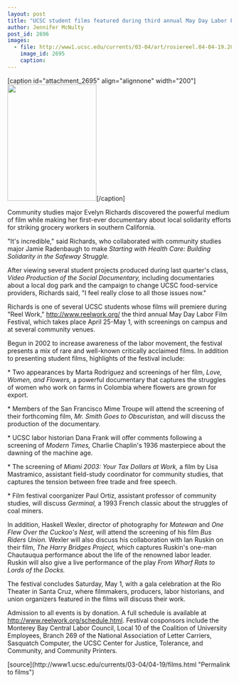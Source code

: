 ```yaml
---
layout: post
title: "UCSC student films featured during third annual May Day Labor Film Festival April 25-May 1"
author: Jennifer McNulty
post_id: 2696
images:
  - file: http://www1.ucsc.edu/currents/03-04/art/rosiereel.04-04-19.200.jpg
    image_id: 2695
    caption: 
---
```


[caption id="attachment_2695" align="alignnone" width="200"]<a href="http://localhost/mysite/wp-content/uploads/2004/04/rosiereel.04-04-19.200.jpg"><img class="size-full wp-image-2695" src="http://localhost/mysite/wp-content/uploads/2004/04/rosiereel.04-04-19.200.jpg" alt="" width="200" height="261" /></a>[/caption]
<p>
  Community studies major Evelyn Richards discovered the powerful medium of film while making her first-ever documentary about local solidarity efforts for striking grocery workers in southern California.<br>
</p>
<p>
  "It's incredible," said Richards, who collaborated with community studies major Jamie Radenbaugh to make <i>Starting with Health Care: Building Solidarity in the Safeway Struggle.</i>
</p>
<p>
  After viewing several student projects produced during last quarter's class, <i>Video Production of the Social Documentary,</i> including documentaries about a local dog park and the campaign to change UCSC food-service providers, Richards said, "I feel really close to all those issues now."<br>
</p>
<p>
  Richards is one of several UCSC students whose films will premiere during "Reel Work," <a href="http://www.reelwork.org/">http://www.reelwork.org/</a> the third annual May Day Labor Film Festival, which takes place April 25-May 1, with screenings on campus and at several community venues.<br>
</p>
<p>
  Begun in 2002 to increase awareness of the labor movement, the festival presents a mix of rare and well-known critically acclaimed films. In addition to presenting student films, highlights of the festival include:<br>
</p>
<p>
  * Two appearances by Marta Rodriguez and screenings of her film, <i>Love, Women, and Flowers,</i> a powerful documentary that captures the struggles of women who work on farms in Colombia where flowers are grown for export.<br>
</p>
<p>
  * Members of the San Francisco Mime Troupe will attend the screening of their forthcoming film, <i>Mr. Smith Goes to Obscuristan,</i> and will discuss the production of the documentary.<br>
</p>
<p>
  * UCSC labor historian Dana Frank will offer comments following a screening of <i>Modern Times,</i> Charlie Chaplin's 1936 masterpiece about the dawning of the machine age.<br>
</p>
<p>
  * The screening of <i>Miami 2003: Your Tax Dollars at Work,</i> a film by Lisa Mastramico, assistant field-study coordinator for community studies, that captures the tension between free trade and free speech.<br>
</p>
<p>
  * Film festival coorganizer Paul Ortiz, assistant professor of community studies, will discuss <i>Germinal,</i> a 1993 French classic about the struggles of coal miners.<br>
</p>
<p>
  In addition, Haskell Wexler, director of photography for <i>Matewan</i> and <i>One Flew Over the Cuckoo's Nest,</i> will attend the screening of his film <i>Bus Riders Union.</i> Wexler will also discuss his collaboration with Ian Ruskin on their film, <i>The Harry Bridges Project,</i> which captures Ruskin's one-man Chautauqua performance about the life of the renowned labor leader. Ruskin will also give a live performance of the play <i>From Wharf Rats to Lords of the Docks.</i><br>
</p>
<p>
  The festival concludes Saturday, May 1, with a gala celebration at the Rio Theater in Santa Cruz, where filmmakers, producers, labor historians, and union organizers featured in the films will discuss their work.<br>
</p>
<p>
  Admission to all events is by donation. A full schedule is available at <a href="http://www.reelwork.org/schedule.html">http://www.reelwork.org/schedule.html</a>. Festival cosponsors include the Monterey Bay Central Labor Council, Local 10 of the Coalition of University Employees, Branch 269 of the National Association of Letter Carriers, Sasquatch Computer, the UCSC Center for Justice, Tolerance, and Community, and Community Printers.<br>
</p>
[source](http://www1.ucsc.edu/currents/03-04/04-19/films.html "Permalink to films")
